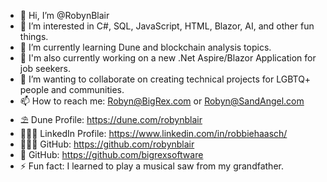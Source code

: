 - 👋 Hi, I’m @RobynBlair
- 👀 I’m interested in C#, SQL, JavaScript, HTML, Blazor, AI, and other fun things.
- 🌱 I’m currently learning Dune and blockchain analysis topics.
- 🌱 I'm also currently working on a new .Net Aspire/Blazor Application for job seekers.
- 💞️ I’m wanting to collaborate on creating technical projects for LGBTQ+ people and communities.
- 📫 How to reach me: Robyn@BigRex.com or Robyn@SandAngel.com
- ⛱️ Dune Profile: https://dune.com/robynblair
- 👩🏻‍💼 LinkedIn Profile: https://www.linkedin.com/in/robbiehaasch/
- 👩🏻‍💻 GitHub: https://github.com/robynblair
- 🦖 GitHub: https://github.com/bigrexsoftware
- ⚡ Fun fact: I learned to play a musical saw from my grandfather.


